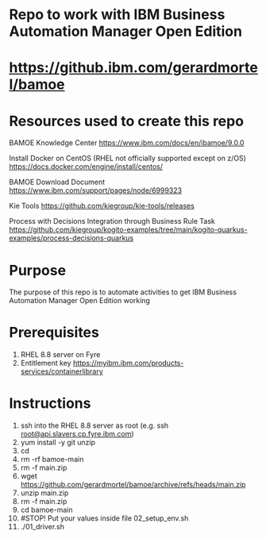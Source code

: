 # Repo to work with IBM Business Automation Manager Open Edition
# https://github.ibm.com/gerardmortel/bamoe

# Resources used to create this repo
BAMOE Knowledge Center
https://www.ibm.com/docs/en/ibamoe/9.0.0

Install Docker on CentOS (RHEL not officially supported except on z/OS)
https://docs.docker.com/engine/install/centos/

BAMOE Download Document
https://www.ibm.com/support/pages/node/6999323

Kie Tools
https://github.com/kiegroup/kie-tools/releases

Process with Decisions Integration through Business Rule Task
https://github.com/kiegroup/kogito-examples/tree/main/kogito-quarkus-examples/process-decisions-quarkus

# Purpose
The purpose of this repo is to automate activities to get IBM Business Automation Manager Open Edition working

# Prerequisites
1. RHEL 8.8 server on Fyre
2. Entitlement key https://myibm.ibm.com/products-services/containerlibrary

# Instructions
1. ssh into the RHEL 8.8 server as root (e.g. ssh root@api.slavers.cp.fyre.ibm.com)
2. yum install -y git unzip
3. cd
4. rm -rf bamoe-main
5. rm -f main.zip
6. wget https://github.com/gerardmortel/bamoe/archive/refs/heads/main.zip
7. unzip main.zip
8. rm -f main.zip
9. cd bamoe-main
10. #STOP! Put your values inside file 02_setup_env.sh
11. ./01_driver.sh